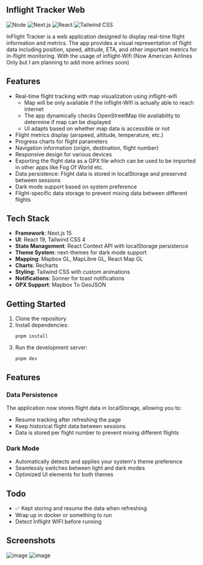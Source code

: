 ## Inflight Tracker Web

![Node](https://img.shields.io/badge/Node-v22-339933?logo=node.js&logoColor=white)
![Next.js](https://img.shields.io/badge/Next.js-15.3.1-black?logo=next.js&logoColor=white)
![React](https://img.shields.io/badge/React-v19-61DAFB?logo=react&logoColor=white)
![Tailwind CSS](https://img.shields.io/badge/Tailwind-v4-38B2AC?logo=tailwind-css&logoColor=white)

InFlight Tracker is a web application designed to display real-time flight information and metrics. The app provides a visual representation of flight data including position, speed, altitude, ETA, and other important metrics for in-flight monitoring. With the usage of inflight-Wifi (Now American Airlines Only but I am planning to add more airlines soon)

## Features
- Real-time flight tracking with map visualization using inflight-wifi
    - Map will be only available if the inflight-Wifi is actually able to reach internet
    - The app dynamically checks OpenStreetMap tile availability to determine if map can be displayed
    - UI adapts based on whether map data is accessible or not
- Flight metrics display (airspeed, altitude, temperature, etc.)
- Progress charts for flight parameters
- Navigation information (origin, destination, flight number)
- Responsive design for various devices
- Exporting the flight data as a GPX file which can be used to be imported in other apps like Fog Of World etc.
- Data persistence: Flight data is stored in localStorage and preserved between sessions
- Dark mode support based on system preference
- Flight-specific data storage to prevent mixing data between different flights

## Tech Stack
- **Framework**: Next.js 15
- **UI**: React 19, Tailwind CSS 4
- **State Management**: React Context API with localStorage persistence
- **Theme System**: next-themes for dark mode support
- **Mapping**: Mapbox GL, MapLibre GL, React Map GL
- **Charts**: Recharts
- **Styling**: Tailwind CSS with custom animations
- **Notifications**: Sonner for toast notifications
- **GPX Support**: Mapbox To GeoJSON

## Getting Started
1. Clone the repository
2. Install dependencies:
   ```
   pnpm install
   ```
3. Run the development server:
   ```
   pnpm dev
   ```

## Features

### Data Persistence
The application now stores flight data in localStorage, allowing you to:
- Resume tracking after refreshing the page
- Keep historical flight data between sessions
- Data is stored per flight number to prevent mixing different flights

### Dark Mode
- Automatically detects and applies your system's theme preference
- Seamlessly switches between light and dark modes
- Optimized UI elements for both themes

## Todo
- ✅ Kept storing and resume the data when refreshing
- Wrap up in docker or something to run
- Detect Inflight WIFI before running

## Screenshots
![image](https://github.com/user-attachments/assets/93456096-a840-4186-9c14-0fc2e0fe8375)
![image](https://github.com/user-attachments/assets/b3ab87f6-b526-4836-8d47-05404ae0ab2b)
